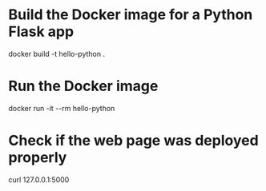 # Build the Docker image for a Python Flask app
docker build -t hello-python .

# Run the Docker image
docker run -it --rm hello-python

# Check if the web page was deployed properly
curl 127.0.0.1:5000